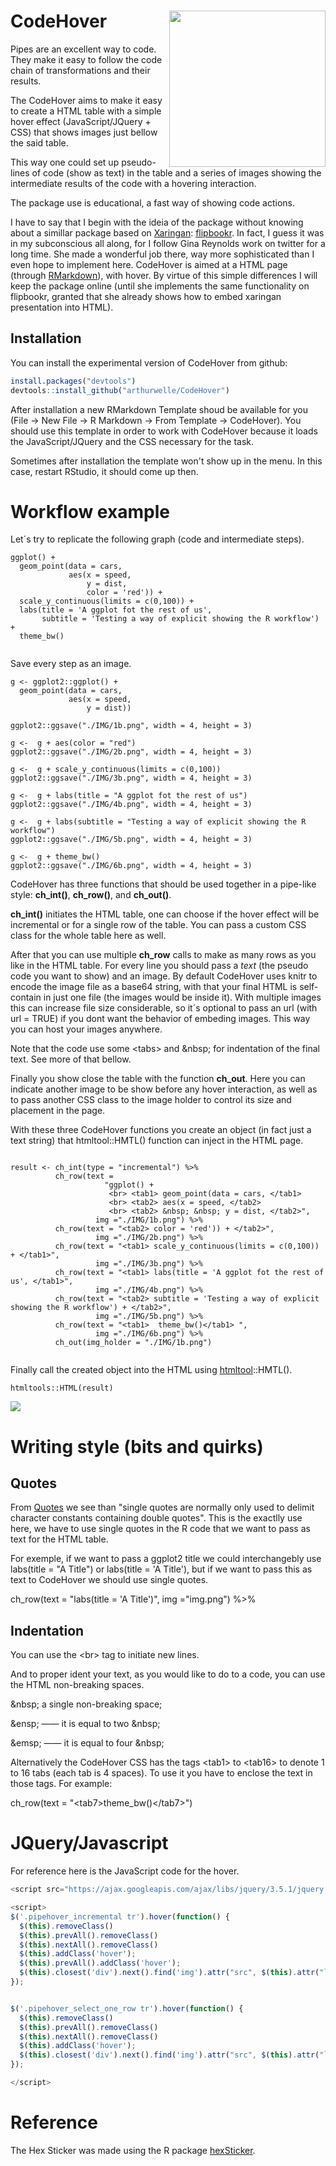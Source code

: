 
# CodeHover <img src="HexSticker/HexSticker.png" align="right" width="250" />

<!-- badges: start -->
<!-- badges: end -->

Pipes are an excellent way to code. They make it easy to follow the code chain of transformations and their results. 

The CodeHover aims to make it easy to create a HTML table with a simple hover effect (JavaScript/JQuery + CSS) that shows images just bellow the said table. 

This way one could set up pseudo-lines of code (show as text) in the table and a series of images showing the intermediate results of the code with a hovering interaction. 

The package use is educational, a fast way of showing code actions. 

I have to say that I begin with the ideia of the package without knowing about a simillar package based on <a href= "https://github.com/yihui/xaringan">Xaringan</a>: <a href= "https://github.com/EvaMaeRey/flipbookr">flipbookr</a>. In fact, I guess it was in my subconscious all along, for I follow Gina Reynolds work on twitter for a long time. She made a wonderful job there, way more sophisticated than I even hope to implement here. CodeHover is aimed at a HTML page (through <a href="https://rmarkdown.rstudio.com/">RMarkdown</a>), with hover. By virtue of this simple differences I will keep the package online (until she implements the same functionality on flipbookr, granted that she already shows how to embed xaringan presentation into HTML).

## Installation

You can install the experimental version of CodeHover from github:

``` r
install.packages("devtools")
devtools::install_github("arthurwelle/CodeHover")
```

After installation a new <a hred="https://rstudio.github.io/rstudio-extensions/rmarkdown_templates.html">RMarkdown Template<a> shoud be available for you (File -> New File -> R Markdown -> From Template -> CodeHover). You should use this template in order to work with CodeHover because it loads the JavaScript/JQuery and the CSS necessary for the task. 

Sometimes after installation the template won't show up in the menu. In this case, restart RStudio, it should come up then.


# Workflow example

Let´s try to replicate the following graph (code and intermediate steps).

```{r, eval=TRUE, echo=TRUE}
ggplot() +
  geom_point(data = cars,
             aes(x = speed, 
                 y = dist,
                 color = 'red')) +
  scale_y_continuous(limits = c(0,100)) +
  labs(title = 'A ggplot fot the rest of us',
       subtitle = 'Testing a way of explicit showing the R workflow') +
  theme_bw()
  
```

Save every step as an image.

```{r, eval=FALSE, echo=TRUE}
g <- ggplot2::ggplot() +
  geom_point(data = cars,
             aes(x = speed, 
                 y = dist))

ggplot2::ggsave("./IMG/1b.png", width = 4, height = 3) 

g <-  g + aes(color = "red")
ggplot2::ggsave("./IMG/2b.png", width = 4, height = 3) 

g <-  g + scale_y_continuous(limits = c(0,100))
ggplot2::ggsave("./IMG/3b.png", width = 4, height = 3) 

g <-  g + labs(title = "A ggplot fot the rest of us")
ggplot2::ggsave("./IMG/4b.png", width = 4, height = 3) 

g <-  g + labs(subtitle = "Testing a way of explicit showing the R workflow")
ggplot2::ggsave("./IMG/5b.png", width = 4, height = 3) 

g <-  g + theme_bw()
ggplot2::ggsave("./IMG/6b.png", width = 4, height = 3) 

```

CodeHover has three functions that should be used together in a pipe-like style: **ch_int()**, **ch_row()**, and **ch_out()**.

**ch_int()** initiates the HTML table, one can choose if the hover effect will be incremental or for a single row of the table. You can pass a custom CSS class for the whole table here as well.
 
After that you can use multiple **ch_row** calls to make as many rows as you like in the HTML table. For every line you should pass a *text* (the pseudo code you want to show) and an image. By default CodeHover uses knitr to encode the image file as a base64 string, with that your final HTML is self-contain in just one file (the images would be inside it). With multiple images this can increase file size considerable, so it´s optional to pass an url (with url = TRUE) if you dont want the behavior of embeding images. This way you can host your images anywhere.

Note that the code use some &lt;tabs> and &amp;nbsp; for indentation of the final text. See more of that bellow.

Finally you show close the table with the function **ch_out**. Here you can indicate another image to be show before any hover interaction, as well as to pass another CSS class to the image holder to control its size and placement in the page.

With these three CodeHover functions you create an object (in fact just a text string) that htmltool::HMTL() function can inject in the HTML page. 


```{r, echo=TRUE}

result <- ch_int(type = "incremental") %>% 
          ch_row(text = 
                     "ggplot() + 
                      <br> <tab1> geom_point(data = cars, </tab1>
                      <br> <tab2> aes(x = speed, </tab2>
                      <br> <tab2> &nbsp; &nbsp; y = dist, </tab2>",
                   img ="./IMG/1b.png") %>% 
          ch_row(text = "<tab2> color = 'red')) + </tab2>",
                   img ="./IMG/2b.png") %>%   
          ch_row(text = "<tab1> scale_y_continuous(limits = c(0,100)) + </tab1>",
                   img ="./IMG/3b.png") %>% 
          ch_row(text = "<tab1> labs(title = 'A ggplot fot the rest of us', </tab1>",
                   img ="./IMG/4b.png") %>%   
          ch_row(text = "<tab2> subtitle = 'Testing a way of explicit showing the R workflow') + </tab2>",
                   img ="./IMG/5b.png") %>% 
          ch_row(text = "<tab1>  theme_bw()</tab1> ",
                   img ="./IMG/6b.png") %>%
          ch_out(img_holder = "./IMG/1b.png") 
  
```

Finally call the created object into the HTML using <a href="https://github.com/rstudio/htmltools">htmltool</a>::HMTL().


```{r, echo=TRUE}
htmltools::HTML(result)
```

![](Example.gif) 


# Writing style (bits and quirks) 

## Quotes

From <a href="https://stat.ethz.ch/R-manual/R-patched/library/base/html/Quotes.html">Quotes</a> we see than "single quotes are normally only used to delimit character constants containing double quotes". This is the exactlly use here, we have to use single quotes in the R code that we want to pass as text for the HTML table.

For exemple, if we want to pass a ggplot2 title we could interchangebly use labs(title = "A Title") or labs(title = 'A Title'), but if we want to pass this as text to CodeHover we should use single quotes. 

  ch_row(text = "labs(title = 'A Title')",
         img ="img.png") %>% 
         
## Indentation         

You can use the &lt;br> tag to initiate new lines.

And to proper ident your text, as you would like to do to a code, you can use the HTML non-breaking spaces.

&amp;nbsp; a single non-breaking space;

&amp;ensp; —— it is equal to two &amp;nbsp;

&amp;emsp; —— it is equal to four &amp;nbsp;

Alternatively the CodeHover CSS has the tags &lt;tab1> to &lt;tab16> to denote 1 to 16 tabs (each tab is 4 spaces). To use it you have to enclose the text in those tags. For example:

ch_row(text = "&lt;tab7>theme_bw()&lt;/tab7>")


# JQuery/Javascript

For reference here is the JavaScript code for the hover.


``` js
<script src="https://ajax.googleapis.com/ajax/libs/jquery/3.5.1/jquery.min.js"></script>

<script>
$('.pipehover_incremental tr').hover(function() {
  $(this).removeClass()
  $(this).prevAll().removeClass()
  $(this).nextAll().removeClass()
  $(this).addClass('hover');
  $(this).prevAll().addClass('hover');
  $(this).closest('div').next().find('img').attr("src", $(this).attr("link"));
});


$('.pipehover_select_one_row tr').hover(function() {
  $(this).removeClass()
  $(this).prevAll().removeClass()
  $(this).nextAll().removeClass()
  $(this).addClass('hover');
  $(this).closest('div').next().find('img').attr("src", $(this).attr("link"));
});

</script>
```

# Reference

The Hex Sticker was made using the R package <a href="https://github.com/GuangchuangYu/hexSticker">hexSticker</a>. 
